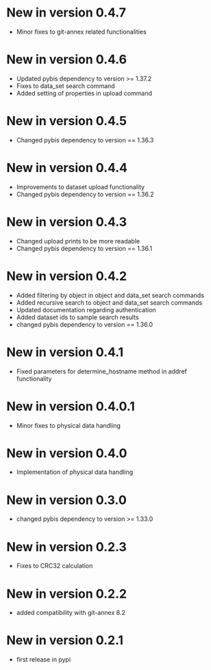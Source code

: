 # New in version 0.4.7

* Minor fixes to git-annex related functionalities

# New in version 0.4.6

* Updated pybis dependency to version >= 1.37.2
* Fixes to data_set search command
* Added setting of properties in upload command

# New in version 0.4.5

* Changed pybis dependency to version == 1.36.3

# New in version 0.4.4

* Improvements to dataset upload functionality
* Changed pybis dependency to version == 1.36.2

# New in version 0.4.3

* Changed upload prints to be more readable
* Changed pybis dependency to version == 1.36.1

# New in version 0.4.2

* Added filtering by object in object and data_set search commands
* Added recursive search to object and data_set search commands
* Updated documentation regarding authentication
* Added dataset ids to sample search results
* changed pybis dependency to version == 1.36.0

# New in version 0.4.1

* Fixed parameters for determine_hostname method in addref functionality 

# New in version 0.4.0.1

* Minor fixes to physical data handling

# New in version 0.4.0

* Implementation of physical data handling

# New in version 0.3.0

* changed pybis dependency to version >= 1.33.0

# New in version 0.2.3

* Fixes to CRC32 calculation

# New in version 0.2.2

* added compatibility with git-annex 8.2

# New in version 0.2.1

* first release in pypi
